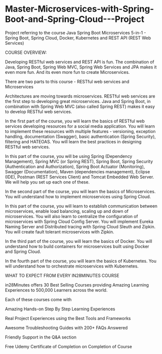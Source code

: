 # Master-Microservices-with-Spring-Boot-and-Spring-Cloud---Project
Project referring to the course Java Spring Boot Microservices 5-in-1 - Spring Boot, Spring Cloud, Docker, Kubernetes and REST API (REST Web Services)


COURSE OVERVIEW:

Developing RESTful web services and REST API is fun. The combination of Java, Spring Boot, Spring Web MVC, Spring Web Services and JPA makes it even more fun. And its even more fun to create Microservices.

There are two parts to this course - RESTful web services and Microservices

Architectures are moving towards microservices. RESTful web services are the first step to developing great microservices. Java and Spring Boot, in combination with Spring Web MVC (also called Spring REST) makes it easy to develop RESTful web services.

In the first part of the course, you will learn the basics of RESTful web services developing resources for a social media application. You will learn to implement these resources with multiple features - versioning, exception handling, documentation (Swagger), basic authentication (Spring Security), filtering and HATEOAS. You will learn the best practices in designing RESTful web services.

In this part of the course, you will be using Spring (Dependency Management), Spring MVC (or Spring REST), Spring Boot, Spring Security (Authentication and Authorization), Spring Boot Actuator (Monitoring), Swagger (Documentation), Maven (dependencies management), Eclipse (IDE), Postman (REST Services Client) and Tomcat Embedded Web Server. We will help you set up each one of these.

In the second part of the course, you will learn the basics of Microservices. You will understand how to implement microservices using Spring Cloud.

In this part of the course, you will learn to establish communication between microservices, enable load balancing, scaling up and down of microservices. You will also learn to centralize the configuration of microservices with Spring Cloud Config Server. You will implement Eureka Naming Server and Distributed tracing with Spring Cloud Sleuth and Zipkin. You will create fault tolerant microservices with Zipkin.

In the third part of the course, you will learn the basics of Docker. You will understand how to build containers for microservices built using Docker and Spring Cloud.

In the fourth part of the course, you will learn the basics of Kubernetes. You will understand how to orchestrate microservices with Kubernetes.

WHAT TO EXPECT FROM EVERY IN28MINUTES COURSE

in28Minutes offers 30 Best Selling Courses providing Amazing Learning Experiences to 500,000 Learners across the world.

Each of these courses come with

Amazing Hands-on Step By Step Learning Experiences

Real Project Experiences using the Best Tools and Frameworks

Awesome Troubleshooting Guides with 200+ FAQs Answered

Friendly Support in the Q&A section

Free Udemy Certificate of Completion on Completion of Course
